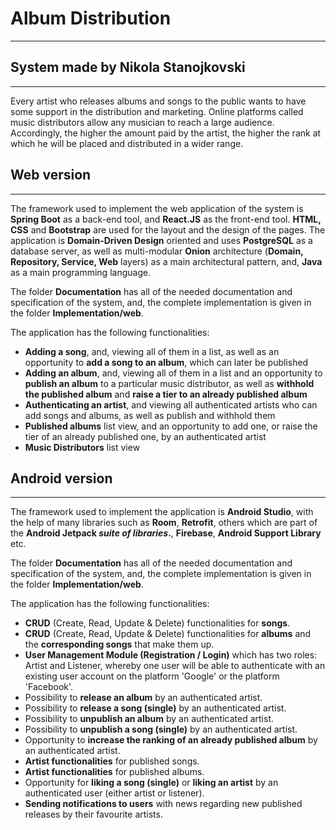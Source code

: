 # Album Distribution
-----------------------------------------------------------------------------------
## System made by Nikola Stanojkovski
-----------------------------------------------------------------------------------

Every artist who releases albums and songs to the public wants to have some support in the distribution and marketing. Online platforms called music distributors allow any musician to reach a large audience. Accordingly, the higher the amount paid by the artist, the higher the rank at which he will be placed and distributed in a wider range. <br/> 


## Web version
-----------------------------------------------------------------------------------

The framework used to implement the web application of the system is <b>Spring Boot</b> as a back-end tool, and <b>React.JS</b> as the front-end tool. <b>HTML, CSS</b> and <b>Bootstrap</b> are used for the layout and the design of the pages. The application is <b>Domain-Driven Design</b> oriented and uses <b>PostgreSQL</b> as a database server, as well as multi-modular <b>Onion</b> architecture (<b>Domain, Repository, Service, Web</b> layers) as a main architectural pattern, and, <b>Java</b> as a main programming language. <br/> 

The folder <b>Documentation</b> has all of the needed documentation and specification of the system, and, the complete implementation is given in the folder <b>Implementation/web</b>.
<br/>

The application has the following functionalities:
<br/>
- <b>Adding a song</b>, and, viewing all of them in a list, as well as an opportunity to <b>add a song to an album</b>, which can later be published
- <b>Adding an album</b>, and, viewing all of them in a list and an opportunity to <b>publish an album</b> to a particular music distributor, as well as <b>withhold the published album</b> and <b>raise a tier to an already published album</b>
- <b>Authenticating an artist</b>, and viewing all authenticated artists who can add songs and albums, as well as publish and withhold them 
- <b>Published albums</b> list view, and an opportunity to add one, or raise the tier of an already published one, by an authenticated artist
- <b>Music Distributors</b> list view

## Android version
-----------------------------------------------------------------------------------

The framework used to implement the application is <b>Android Studio</b>, with the help of many libraries such as <b>Room</b>, <b>Retrofit</b>, others which are part of the <b>Android Jetpack <i>suite of libraries</i>.</b>,  <b>Firebase</b>, <b>Android Support Library</b> etc.

The folder <b>Documentation</b> has all of the needed documentation and specification of the system, and, the complete implementation is given in the folder <b>Implementation/web</b>.
<br/>

The application has the following functionalities:
<br/>
- <b>CRUD</b> (Create, Read, Update & Delete) functionalities for <b>songs</b>.
- <b>CRUD</b> (Create, Read, Update & Delete) functionalities for <b>albums</b> and the <b>corresponding songs</b> that make them up.
- <b>User Management Module (Registration / Login)</b> which has two roles: Artist and Listener, whereby one user will be able to authenticate with an existing user account on the platform 'Google' or the platform 'Facebook'.
- Possibility to <b>release an album</b> by an authenticated artist.
- Possibility to <b>release a song (single)</b> by an authenticated artist.
- Possibility to <b>unpublish an album</b> by an authenticated artist.
- Possibility to <b>unpublish a song (single)</b> by an authenticated artist.
- Opportunity to <b>increase the ranking of an already published album</b> by an authenticated artist.
- <b>Artist functionalities</b> for published songs.
- <b>Artist functionalities</b> for published albums.
- Opportunity for <b>liking a song (single)</b> or <b>liking an artist</b> by an authenticated user (either artist or listener).
- <b>Sending notifications to users</b> with news regarding new published releases by their favourite artists.
